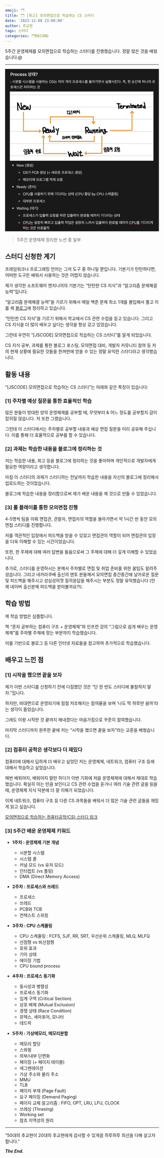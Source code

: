```yaml
---
emoji: 🗂️
title: 🗂️ [회고] 모의면접으로 학습하는 CS 스터디
date: '2023-12-08 23:00:00'
author: 추교현
tags: 스터디
categories: 🗂️RECORD
---
```


5주간 운영체제를 모의면접으로 학습하는 스터디를 진행했습니다. 정말 많은 것을 배웠습니다.@

---

![rvw-cs-study-os-1.png](rvw-cs-study-os-1.png)

> 5주간 운영체제 정리한 노션 중 일부

## 스터디 신청한 계기

프레임워크나 프로그래밍 언어는 그저 도구 중 하나일 뿐입니다. 기본기가 탄탄하다면, 어떠한 도구든 배워서 사용하는 것은 어렵지 않습니다.

제가 생각한 소프트웨어 엔지니어의 기본기는 “탄탄한 CS 지식”과 “알고리즘 문제해결 능력”입니다.

“알고리즘 문제해결 능력”을 기르기 위해서 매일 백준 문제 최소 1개를 몰입해서 풀고 이를 제 [블로그](https://scottxchoo.xyz/posts/%F0%9F%95%B9%EF%B8%8FPS)에 정리하고 있습니다.

“탄탄한 CS 지식”을 기르기 위해서 학교에서 CS 관련 수업을 듣고 있습니다. 그리고 CS 지식을 더 많이 배우고 싶다는 생각을 항상 갖고 있었습니다.

그런데 우연히 “[JSCODE] 모의면접으로 학습하는 CS 스터디”를 알게 되었습니다.

CS 지식 공부, 과제를 통한 블로그 포스팅, 모의면접 대비, 개발자 커뮤니티 참여 등 저의 현재 상황에 필요한 것들을 한꺼번에 얻을 수 있는 정말 유익한 스터디라고 생각했습니다.

## 활동 내용

“[JSCODE] 모의면접으로 학습하는 CS 스터디”는 아래와 같은 특징이 있습니다:

### [1] 주차별 예상 질문을 통한 효율적인 학습

많은 분들이 방대한 양의 운영체제를 공부할 때, 무엇부터 & 어느 정도를 공부할지 감이 잡히질 않습니다. 저 또한 그랬습니다.

그런데 이 스터디에서는 주차별로 공부할 내용과 예상 면접 질문을 미리 공유해 주십니다. 이를 통해 더 효율적으로 공부를 할 수 있습니다.

### [2] 과제는 학습한 내용을 블로그에 정리하는 것

저는 학습한 내용, 회고 등을 블로그에 정리하는 것을 좋아하며 개인적으로 개발자에게 필요한 역량이라고 생각합니다.

마침 이 스터디의 과제가 스터디하는 전날까지 학습한 내용을 자신의 블로그에 정리해서 업로드하는 것이었습니다.

블로그에 학습한 내용을 정리함으로써 제가 배운 내용을 제 것으로 만들 수 있었습니다.

### [3] 롤 플레이를 통한 모의면접 진행

4-5명씩 팀을 이뤄 면접관, 관찰자, 면접자의 역할을 돌아가면서 약 1시간 반 동안 모의면접 스터디를 진행합니다.

저를 객관적인 입장에서 피드백을 받을 수 있었고 면접관의 역할이 되어 면접관의 입장을 더욱 이해할 수 있는 시간이었습니다.

또한, 한 주제에 대해 여러 답변을 들음으로써 그 주제에 대해 더 깊게 이해할 수 있었습니다.

추가로, 스터디를 운영하시는 분께서 주차별로 면접 및 취업 준비를 위한 꿀팁도 알려주셨습니다. 그리고 네카라쿠배 출신의 멘토 분들께서 모의면접 중간중간에 날카로운 질문 및 피드백을 해주시고 성심성의껏 질의응답을 해주시는 부분도 정말 유익했습니다 (언제 네이버 출신분께 피드백을 받아볼까요?!).

## 학습 방법

제 학습 방법은 심플합니다.

책 “혼자 공부하는 컴퓨터 구조 + 운영체제”와 인프런 강의 “그림으로 쉽게 배우는 운영체제”를 주차별 주제에 맞는 부분까지 학습했습니다.

이를 기반으로 블로그 등 다른 인터넷 자료들을 참고하여 추가적으로 학습했습니다.

## 배우고 느낀 점

### [1] 시작을 했으면 끝을 보자

제가 이번 스터디를 신청하기 전에 다짐했던 것은 “단 한 번도 스터디에 불참하지 말자.”입니다.

하지만, 비대면으로 운영되기에 점점 저조해지는 참여율을 보며 ‘나도 딱 하루만 쉴까’라는 생각이 들었습니다.

그래도 이왕 시작한 것 끝까지 해내겠다는 마음가짐으로 꾸준히 참여했습니다.

마지막 스터디까지 완주한 끝에 저는 “시작을 했으면 끝을 보자”라는 교훈을 배웠습니다.

### [2] 컴퓨터 공학은 생각보다 더 재밌다

컴퓨터에 대해서 딥하게 더 배우고 싶었던 저는 운영체제, 네트워크, 컴퓨터 구조 등에 대해서 학습하고 싶었습니다.

매번 배워야지, 배워야지 말만 하다가 이번 기회에 처음 운영체제에 대해서 제대로 학습했습니다. 확실히 아는 만큼 보인다고 CS 관련 수업을 듣거나 여러 기술 관련 글을 읽을 때, 운영체제 지식 덕분에 더 잘 이해가 되었습니다.

이제 네트워크, 컴퓨터 구조 등 다른 CS 과목들을 배워서 더 많은 기술 관련 글들을 재밌게 읽고 싶습니다.

[모의면접으로 학습하는 컴퓨터공학(CS) 스터디 링크](https://jscode.notion.site/CS-e7a5eef418f24e83842b331803c34458)

### [3] 5주간 배운 운영체제 키워드

- **1주차 : 운영체제 기본 개념**

  - 시분할 시스템
  - 시스템 콜
  - 커널 모드 (vs 유저 모드)
  - 인터럽트 (vs 폴링)
  - DMA (Direct Memory Access)

- **2주차 : 프로세스와 쓰레드**

  - 프로세스
  - 쓰레드
  - PCB와 TCB
  - 컨텍스트 스위칭

- **3주차 : CPU 스케줄링**

  - CPU 스케줄링 : FCFS, SJF, RR, SRT, 우선순위 스케줄링, MLQ, MLFQ
  - 선점형 vs 비선점형
  - 호위 효과
  - 기아 상태
  - 에이징 기법
  - CPU bound process

- **4주차 : 프로세스 동기화**

  - 동시성과 병렬성
  - 프로세스 동기화
  - 임계 구역 (Critical Section)
  - 상호 배제 (Mutual Exclusion)
  - 경쟁 상태 (Race Condition)
  - 뮤텍스, 세마포어, 모니터
  - 데드락

- **5주차 : 가상메모리, 메모리분할**
  - 메모리 할당
  - 스와핑
  - 외부/내부 단편화
  - 페이징 (+ 페이지 테이블)
  - 세그멘테이션
  - 가상 주소와 물리 주소
  - MMU
  - TLB
  - 페이지 부재 (Page Fault)
  - 요구 페이징 (Demand Paging)
  - 페이지 교체 알고리즘 : FIFO, OPT, LRU, LFU, CLOCK
  - 쓰레싱 (Thrasing)
  - Working set
  - 참조 지역성의 원리

---

"50대의 추교현이 20대의 추교현에게 감사할 수 있게끔 하루하루 최선을 다해 살고자 합니다."

**_The End._**
